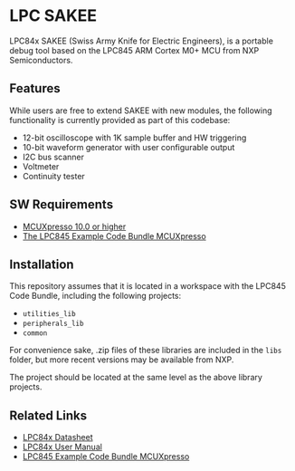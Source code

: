 # LPC SAKEE

LPC84x SAKEE (Swiss Army Knife for Electric Engineers), is a portable debug
tool based on the LPC845 ARM Cortex M0+ MCU from NXP Semiconductors.

## Features

While users are free to extend SAKEE with new modules, the following
functionality is currently provided as part of this codebase:

- 12-bit oscilloscope with 1K sample buffer and HW triggering
- 10-bit waveform generator with user configurable output
- I2C bus scanner
- Voltmeter
- Continuity tester

## SW Requirements

- [MCUXpresso 10.0 or higher](https://www.nxp.com/products/developer-resources/run-time-software/mcuxpresso-software-and-tools/mcuxpresso-integrated-development-environment-ide-v10.0.2:MCUXpresso-IDE)
- [The LPC845 Example Code Bundle MCUXpresso](https://www.nxp.com/products/microcontrollers-and-processors/arm-based-processors-and-mcus/lpc-cortex-m-mcus/lpc800-series-cortex-m0-plus-mcus/low-cost-microcontrollers-mcus-based-on-arm-cortex-m0-plus-cores:LPC84X?&tab=Design_Tools_Tab)

## Installation

This repository assumes that it is located in a workspace with the LPC845
Code Bundle, including the following projects:

- `utilities_lib`
- `peripherals_lib`
- `common`

For convenience sake, .zip files of these libraries are included in the
`libs` folder, but more recent versions may be available from NXP.

The project should be located at the same level as the above library
projects.

## Related Links

- [LPC84x Datasheet](https://www.nxp.com/docs/en/data-sheet/LPC84x.pdf)
- [LPC84x User Manual](https://www.nxp.com/docs/en/user-guide/UM11029.pdf)
- [LPC845 Example Code Bundle MCUXpresso](https://www.nxp.com/products/microcontrollers-and-processors/arm-based-processors-and-mcus/lpc-cortex-m-mcus/lpc800-series-cortex-m0-plus-mcus/low-cost-microcontrollers-mcus-based-on-arm-cortex-m0-plus-cores:LPC84X?&tab=Design_Tools_Tab)

